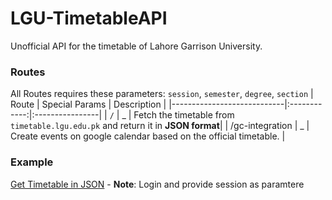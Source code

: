 # LGU-TimetableAPI
Unofficial API for the timetable of Lahore Garrison University.

### Routes
All Routes requires these parameters: `session`, `semester`, `degree`, `section`
| Route                      | Special Params             | Description    |
|----------------------------|:------------:|:----------------|
| `/`                        | _            | Fetch the timetable from `timetable.lgu.edu.pk` and return it in **JSON format**|
| /gc-integration            | _            | Create events on google calendar based on the official timetable.               |

### Example
[Get Timetable in JSON](https://lgu-timetable-api.deta.dev/session=jjedrbhv59rmhc871qs1i7gv97&semester=5&degree=BSCS&section=A) - **Note**: Login and provide session as paramtere
